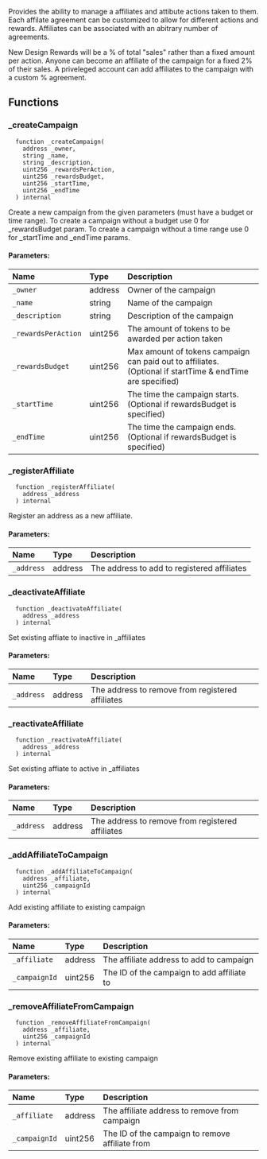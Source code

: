 
Provides the ability to manage a affiliates and attibute actions taken
to them. Each affilate agreement can be customized to allow for different actions
and rewards. Affiliates can be associated with an abitrary number of agreements.

New Design
Rewards will be a % of total "sales" rather than a fixed amount per action.
Anyone can become an affiliate of the campaign for a fixed 2% of their sales.
A priveleged account can add affiliates to the campaign with a custom % agreement.

## Functions
### _createCampaign
```solidity
  function _createCampaign(
    address _owner,
    string _name,
    string _description,
    uint256 _rewardsPerAction,
    uint256 _rewardsBudget,
    uint256 _startTime,
    uint256 _endTime
  ) internal
```

Create a new campaign from the given parameters (must have a budget or time range).
To create a campaign without a budget use 0 for _rewardsBudget param.
To create a campaign without a time range use 0 for _startTime and _endTime params.

#### Parameters:
| Name | Type | Description                                                          |
| :--- | :--- | :------------------------------------------------------------------- |
|`_owner` | address | Owner of the campaign
|`_name` | string | Name of the campaign
|`_description` | string | Description of the campaign
|`_rewardsPerAction` | uint256 | The amount of tokens to be awarded per action taken
|`_rewardsBudget` | uint256 | Max amount of tokens campaign can paid out to affiliates. (Optional if startTime & endTime are specified)
|`_startTime` | uint256 | The time the campaign starts. (Optional if rewardsBudget is specified)
|`_endTime` | uint256 | The time the campaign ends. (Optional if rewardsBudget is specified)

### _registerAffiliate
```solidity
  function _registerAffiliate(
    address _address
  ) internal
```

Register an address as a new affiliate.

#### Parameters:
| Name | Type | Description                                                          |
| :--- | :--- | :------------------------------------------------------------------- |
|`_address` | address | The address to add to registered affiliates

### _deactivateAffiliate
```solidity
  function _deactivateAffiliate(
    address _address
  ) internal
```

Set existing affiate to inactive in _affiliates

#### Parameters:
| Name | Type | Description                                                          |
| :--- | :--- | :------------------------------------------------------------------- |
|`_address` | address | The address to remove from registered affiliates

### _reactivateAffiliate
```solidity
  function _reactivateAffiliate(
    address _address
  ) internal
```

Set existing affiate to active in _affiliates

#### Parameters:
| Name | Type | Description                                                          |
| :--- | :--- | :------------------------------------------------------------------- |
|`_address` | address | The address to remove from registered affiliates

### _addAffiliateToCampaign
```solidity
  function _addAffiliateToCampaign(
    address _affiliate,
    uint256 _campaignId
  ) internal
```

Add existing affiliate to existing campaign

#### Parameters:
| Name | Type | Description                                                          |
| :--- | :--- | :------------------------------------------------------------------- |
|`_affiliate` | address | The affiliate address to add to campaign
|`_campaignId` | uint256 | The ID of the campaign to add affiliate to

### _removeAffiliateFromCampaign
```solidity
  function _removeAffiliateFromCampaign(
    address _affiliate,
    uint256 _campaignId
  ) internal
```

Remove existing affiliate to existing campaign

#### Parameters:
| Name | Type | Description                                                          |
| :--- | :--- | :------------------------------------------------------------------- |
|`_affiliate` | address | The affiliate address to remove from campaign
|`_campaignId` | uint256 | The ID of the campaign to remove affiliate from

